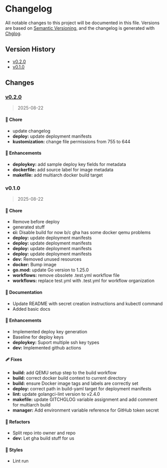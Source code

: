 # Changelog

All notable changes to this project will be documented in this file.
Versions are based on [Semantic Versioning](http://semver.org/), and the changelog is generated with [Chglog](https://github.com/git-chglog/git-chglog).

## Version History

* [v0.2.0](#v0.2.0)
* [v0.1.0](#v0.1.0)

## Changes

<a name="v0.2.0"></a>
### [v0.2.0](https://github.com/odit-services/s3ops/compare/v0.1.0...v0.2.0)

> 2025-08-22

#### 🏡 Chore

* update changelog
* **deploy:** update deployment manifests
* **kustomization:** change file permissions from 755 to 644

#### 🚀 Enhancements

* **deploykey:** add sample deploy key fields for metadata
* **dockerfile:** add source label for image metadata
* **makefile:** add multiarch docker build target


<a name="v0.1.0"></a>
### v0.1.0

> 2025-08-22

#### 🏡 Chore

* Remove before deploy
* generated stuff
* **ci:** Disable build for now b/c gha has some docker qemu problems
* **deploy:** update deployment manifests
* **deploy:** update deployment manifests
* **deploy:** update deployment manifests
* **deploy:** update deployment manifests
* **dev:** Removed unused resources
* **docker:** Bump image
* **go.mod:** update Go version to 1.25.0
* **workflows:** remove obsolete .test.yml workflow file
* **workflows:** replace test.yml with .test.yml for workflow organization

#### 📖 Documentation

* Update README with secret creation instructions and kubectl command
* Added basic docs

#### 🚀 Enhancements

* Implemented deploy key generation
* Baseline for deploy keys
* **deploykey:** Suport multiple ssh key types
* **dev:** Implemented github actions

#### 🩹 Fixes

* **build:** add QEMU setup step to the build workflow
* **build:** correct docker build context to current directory
* **build:** ensure Docker image tags and labels are correctly set
* **deploy:** correct path in build-yaml target for deployment manifests
* **lint:** update golangci-lint version to v2.4.0
* **makefile:** update GITCHGLOG variable assignment and add comment for multiarch build
* **manager:** Add environment variable reference for GitHub token secret

#### 💅 Refactors

* Split repo into owner and repo
* **dev:** Let gha build stuff for us

#### 🎨 Styles

* Lint run

